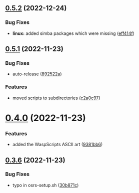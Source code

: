 ## [0.5.2](https://github.com/Torwent/wasp-setup/compare/v0.5.1...v0.5.2) (2022-12-24)


### Bug Fixes

* **linux:** added simba packages which were missing ([eff414f](https://github.com/Torwent/wasp-setup/commit/eff414f8502edfa2c70f6d674a5490d817f7dd37))



## [0.5.1](https://github.com/Torwent/wasp-setup/compare/v0.5.0...v0.5.1) (2022-11-23)


### Bug Fixes

* auto-release ([892522a](https://github.com/Torwent/wasp-setup/commit/892522ac45e60be93fdc013deef933ccc34d8ea4))


### Features

* moved scripts to subdirectories ([c2a0c97](https://github.com/Torwent/wasp-setup/commit/c2a0c978aa4830a0e8d66a76a04907962929ccde))



# [0.4.0](https://github.com/Torwent/wasp-setup/compare/v0.3.6...v0.4.0) (2022-11-23)


### Features

* added the WaspScripts ASCII art ([9381bb6](https://github.com/Torwent/wasp-setup/commit/9381bb66ad509807092097db0f656e66d41429e0))



## [0.3.6](https://github.com/Torwent/wasp-setup/compare/v0.3.5...v0.3.6) (2022-11-23)


### Bug Fixes

* typo in osrs-setup.sh ([30b871c](https://github.com/Torwent/wasp-setup/commit/30b871cf32b8318dd6927538a82c460d1bb657b2))



